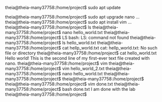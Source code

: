 theia@theia-many37758:/home/project$ sudo apt update

theia@theia-many37758:/home/project$ sudo apt upgrade nano
...
theia@theia-many37758:/home/project$ sudo apt install vim
...
theia@theia-many37758:/home/project$ ls
theia@theia-many37758:/home/project$ nano hello_world.txt
theia@theia-many37758:/home/project$ LS
bash: LS: command not found
theia@theia-many37758:/home/project$ ls
hello_world.txt
theia@theia-many37758:/home/project$ cat hellp_world.txt
cat: hellp_world.txt: No such file or directory
theia@theia-many37758:/home/project$ cat hello_world.txt
Hello world!
This is the second line of my first-ever text file created with nano.
theia@theia-many37758:/home/project$ vim
theia@theia-many37758:/home/project$ vim hello_world_2.txt
theia@theia-many37758:/home/project$ nano hello_world.txt
theia@theia-many37758:/home/project$ 
theia@theia-many37758:/home/project$ 
theia@theia-many37758:/home/project$ vim done.txt
theia@theia-many37758:/home/project$ bash done.txt
I am done with the lab
theia@theia-many37758:/home/project$